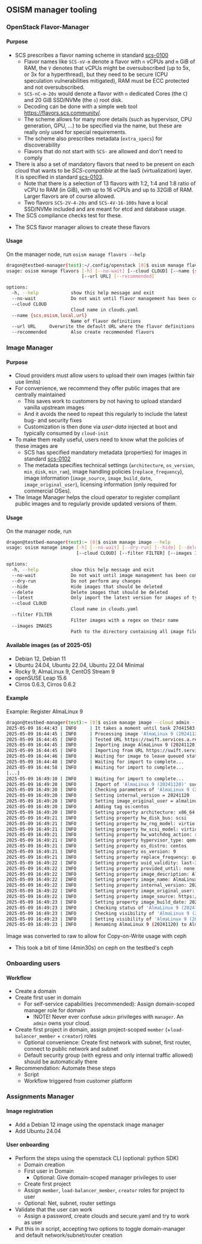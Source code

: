 ## OSISM manager tooling

### OpenStack Flavor-Manager

#### Purpose
* SCS prescribes a flavor naming scheme in standard [scs-0100](https://docs.scs.community/standards/scs-0100-v3-flavor-naming)
    - Flavor names like `SCS-nV-m` denote a flavor with `n` vCPUs and `m` GiB of RAM, the `V` denotes that
      vCPUs might be oversubscribed (up to 5x, or 3x for a hyperthread), but they need to be secure
      (CPU speculation vulnerabilities mitigated), RAM must be ECC protected and not oversubscribed.
    - `SCS-nC-m-20s` would denote a flavor with `n` dedicated Cores (the `C`) and 20 GiB SSD/NVMe
      (the `s`) root disk.
    - Decoding can be done with a simple web tool <https://flavors.scs.community/>.
    - The scheme allows for many more details (such as hypervisor, CPU generation, GPU, ...) 
      to be specified via the name, but these are really only used for special requirements.
    - The scheme also prescribes metadata (`extra_specs`) for discoverability
    - Flavors that do not start with `SCS-` are allowed and don't need to comply
* There is also a set of mandatory flavors that need to be present on each cloud that
  wants to be *SCS-compatible* at the IaaS (virtualization) layer. It is specified in standard
  [scs-0103](https://docs.scs.community/standards/scs-0103-v1-standard-flavors).
    - Note that there is a selection of 13 flavors with 1:2, 1:4 and 1:8 ratio of vCPU to RAM (in GiB),
      with up to 16 vCPUs and up to 32GiB of RAM. Larger flavors are of course allowed.
    - Two flavors `SCS-2V-4-20s` and `SCS-4V-16-100s` have a local SSD/NVMe included and are meant
      for etcd and database usage.
* The SCS compliance checks test for these.
- The SCS flavor manager allows to create these flavors

#### Usage
On the manager node, run `osism manage flavors --help`
```bash
dragon@testbed-manager(test):~/.config/openstack [0]$ osism manage flavors --help
usage: osism manage flavors [-h] [--no-wait] [--cloud CLOUD] [--name {scs,osism,local,url}]
                            [--url URL] [--recommended]

options:
  -h, --help            show this help message and exit
  --no-wait             Do not wait until flavor management has been completed
  --cloud CLOUD
                        Cloud name in clouds.yaml
  --name {scs,osism,local,url}
                        Name of flavor definitions
  --url URL     Overwrite the default URL where the flavor definitions are available
  --recommended         Also create recommended flavors
```

### Image Manager

#### Purpose
* Cloud providers must allow users to upload their own images (within fair use limits)
* For convenience, we recommend they offer public images that are centrally maintained
    - This saves work to customers by not having to upload standard vanilla upstream images
    - And it avoids the need to repeat this regularly to include the latest bug- and security fixes
    - Customization is then done via *user-data* injected at boot and typically consumed by `cloud-init`
* To make them really useful, users need to know what the policies of these images are
    - SCS has specified mandatory metadata (properties) for images in standard [scs-0102](https://docs.scs.community/standards/scs-0102-v1-image-metadata)
    - The metadata specifies technical settings (`architecture`, `os_version`, `min_disk`, `min_ram`),
      image handling policies (`replace_frequency`), image information (`image_source`, `image_build_date`,
      `image_original_user`), licensing information (only required for commercial OSes).
* The Image Manager helps the cloud operator to register compliant public images and to regularly
  provide updated versions of them.

#### Usage
On the manager node, run
```bash
dragon@testbed-manager(test):~ [0]$ osism manage image --help
usage: osism manage image [-h] [--no-wait] [--dry-run] [--hide] [--delete] [--latest]
                          [--cloud CLOUD] [--filter FILTER] [--images IMAGES]

options:
  -h, --help            show this help message and exit
  --no-wait             Do not wait until image management has been completed
  --dry-run             Do not perform any changes
  --hide                Hide images that should be deleted
  --delete              Delete images that should be deleted
  --latest              Only import the latest version for images of type multi
  --cloud CLOUD
                        Cloud name in clouds.yaml
  --filter FILTER
                        Filter images with a regex on their name
  --images IMAGES
                        Path to the directory containing all image files or path to single image file
```

#### Available images (as of 2025-05)
- Debian 12, Debian 11
- Ubuntu 24.04, Ubuntu 22.04, Ubuntu 22.04 Minimal
- Rocky 9, AlmaLinux 9, CentOS Stream 9
- openSUSE Leap 15.6
- Cirros 0.6.3, Cirros 0.6.2

#### Example
Example: Register AlmaLinux 9
```bash
dragon@testbed-manager(test):~ [0]$ osism manage image --cloud admin --latest --filter "AlmaLinux"`
2025-05-09 16:44:43 | INFO     | It takes a moment until task 27d41583-8bca-4518-a861-81b101fe3cf2 (image-manager) has been started and output is visible here.
2025-05-09 16:44:45 | INFO     | Processing image 'AlmaLinux 9 (20241120)'
2025-05-09 16:44:45 | INFO     | Tested URL https://swift.services.a.regiocloud.tech/swift/v1/AUTH_b182637428444b9aa302bb8d5a5a418c/openstack-images/almalinux-9/20241120-almalinux-9.qcow2: 200
2025-05-09 16:44:45 | INFO     | Importing image AlmaLinux 9 (20241120)
2025-05-09 16:44:45 | INFO     | Importing from URL https://swift.services.a.regiocloud.tech/swift/v1/AUTH_b182637428444b9aa302bb8d5a5a418c/openstack-images/almalinux-9/20241120-almalinux-9.qcow2
2025-05-09 16:44:46 | INFO     | Waiting for image to leave queued state...
2025-05-09 16:44:48 | INFO     | Waiting for import to complete...
2025-05-09 16:44:58 | INFO     | Waiting for import to complete...
[...]
2025-05-09 16:49:10 | INFO     | Waiting for import to complete...
2025-05-09 16:49:20 | INFO     | Import of 'AlmaLinux 9 (20241120)' successfully completed, reloading images
2025-05-09 16:49:20 | INFO     | Checking parameters of 'AlmaLinux 9 (20241120)'
2025-05-09 16:49:20 | INFO     | Setting internal_version = 20241120
2025-05-09 16:49:20 | INFO     | Setting image_original_user = almalinux
2025-05-09 16:49:20 | INFO     | Adding tag os:centos
2025-05-09 16:49:20 | INFO     | Setting property architecture: x86_64
2025-05-09 16:49:21 | INFO     | Setting property hw_disk_bus: scsi
2025-05-09 16:49:21 | INFO     | Setting property hw_rng_model: virtio
2025-05-09 16:49:21 | INFO     | Setting property hw_scsi_model: virtio-scsi
2025-05-09 16:49:21 | INFO     | Setting property hw_watchdog_action: reset
2025-05-09 16:49:21 | INFO     | Setting property hypervisor_type: qemu
2025-05-09 16:49:21 | INFO     | Setting property os_distro: centos
2025-05-09 16:49:21 | INFO     | Setting property os_version: 9
2025-05-09 16:49:21 | INFO     | Setting property replace_frequency: quarterly
2025-05-09 16:49:22 | INFO     | Setting property uuid_validity: last-3
2025-05-09 16:49:22 | INFO     | Setting property provided_until: none
2025-05-09 16:49:22 | INFO     | Setting property image_description: AlmaLinux 9
2025-05-09 16:49:22 | INFO     | Setting property image_name: AlmaLinux 9
2025-05-09 16:49:22 | INFO     | Setting property internal_version: 20241120
2025-05-09 16:49:22 | INFO     | Setting property image_original_user: almalinux
2025-05-09 16:49:22 | INFO     | Setting property image_source: https://repo.almalinux.org/almalinux/9/cloud/x86_64/images/AlmaLinux-9-GenericCloud-latest.x86_64.qcow2
2025-05-09 16:49:23 | INFO     | Setting property image_build_date: 2024-11-20
2025-05-09 16:49:23 | INFO     | Checking status of 'AlmaLinux 9 (20241120)'
2025-05-09 16:49:23 | INFO     | Checking visibility of 'AlmaLinux 9 (20241120)'
2025-05-09 16:49:23 | INFO     | Setting visibility of 'AlmaLinux 9 (20241120)' to 'public'
2025-05-09 16:49:23 | INFO     | Renaming AlmaLinux 9 (20241120) to AlmaLinux 9
```

Image was converted to raw to allow for Copy-on-Write usage with ceph
- This took a bit of time (4min30s) on ceph on the testbed's ceph

### Onboarding users

#### Workflow
* Create a domain
* Create first user in domain
    - For self-service capabilities (recommended): Assign domain-scoped manager role for domain
        * !NOTE! Never ever confuse `admin` privileges with `manager`. An `admin` owns your cloud.
* Create first project in domain, assign project-scoped `member` (+`load-balancer_member` + `creator`) roles
    - Optional convenience: Create first network with subnet, first router, connect to public network and subnet
    - Default security group (with egress and only internal traffic allowed) should be automatically there
* Recommendation: Automate these steps
    - Script
    - Workflow triggered from customer platform

<!--TODO Explaining domains, users, roles, ... here-->

### Assignments Manager

#### Image registration
- Add a Debian 12 image using the openstack image manager
- Add Ubuntu 24.04

#### User onboarding
- Perform the steps using the openstack CLI (optional: python SDK)
    * Domain creation
    * First user in Domain
        - Optional: Give domain-scoped manager privileges to user
    * Create first project
    * Assign `member`, `load-balancer_member`, `creator` roles for project to user
    * Optional: Net, subnet, router settings
- Validate that the user can work
    * Assign a password, create clouds and secure.yaml and try to work as user
- Put this in a script, accepting two options to toggle domain-manager and default
  network/subnet/router creation
